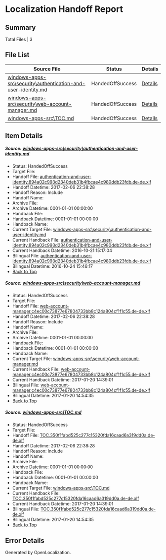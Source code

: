 # <a name='report-top'></a> Localization Handoff Report

## Summary
 Total Files | 3

## File List
 Source File | Status | Details 
 ----------- | ------ | ------- 
 [windows-apps-src\security\authentication-and-user-identity.md](https://cpubwin.visualstudio.com/windows-uwp/_git/windows-uwp/commit/19cc7292b5ece719c4286e62285163aecba74a6b?path=windows-apps-src%2Fsecurity%2Fauthentication-and-user-identity.md&_a=contents) | HandedOffSuccess | [Details](#a3d604a3a975e053ba94aa26385e377c642ff7264888)
 [windows-apps-src\security\web-account-manager.md](https://cpubwin.visualstudio.com/windows-uwp/_git/windows-uwp/commit/19cc7292b5ece719c4286e62285163aecba74a6b?path=windows-apps-src%2Fsecurity%2Fweb-account-manager.md&_a=contents) | HandedOffSuccess | [Details](#b3489e8d935767a10731a86e61d74a88779dbedc4969)
 [windows-apps-src\TOC.md](https://cpubwin.visualstudio.com/windows-uwp/_git/windows-uwp/commit/19cc7292b5ece719c4286e62285163aecba74a6b?path=windows-apps-src%2FTOC.md&_a=contents) | HandedOffSuccess | [Details](#b25d202a59bce3fc7845574ce29f0940fe312fc17805)

## Item Details
##### <a name='a3d604a3a975e053ba94aa26385e377c642ff7264888'></a> Source: [windows-apps-src\security\authentication-and-user-identity.md](https://cpubwin.visualstudio.com/windows-uwp/_git/windows-uwp/commit/19cc7292b5ece719c4286e62285163aecba74a6b?path=windows-apps-src%2Fsecurity%2Fauthentication-and-user-identity.md&_a=contents)
* Status: HandedOffSuccess
* Target File: 
* Handoff File: [authentication-and-user-identity.894a02c993d2340deb31b4fbcae4c980ddb23fdb.de-de.xlf](https://cpubwin.visualstudio.com/windows-uwp/_git/WDCLib.handoff/commit/6f957603af21a9e3d191a946bf0b23340967c1e3?path=ol-handoff%2Fcpubwin%2Fwindows-uwp.de-de%2Fmaster%2Fauthentication-and-user-identity.894a02c993d2340deb31b4fbcae4c980ddb23fdb.de-de.xlf&_a=contents)
* Handoff Datetime: 2017-02-06 22:38:28
* Handoff Reason: Include
* Handoff Name: 
* Archive File: 
* Archive Datetime: 0001-01-01 00:00:00
* Handback File: 
* Handback Datetime: 0001-01-01 00:00:00
* Handback Name: 
* Current Target File: [windows-apps-src\security\authentication-and-user-identity.md](https://cpubwin.visualstudio.com/windows-uwp/_git/windows-uwp.de-de/commit/c3cc6ddc6f3b2e0e594b3a771a3787b6567d88e5?path=windows-apps-src%2Fsecurity%2Fauthentication-and-user-identity.md&_a=contents)
* Current Handback File: [authentication-and-user-identity.894a02c993d2340deb31b4fbcae4c980ddb23fdb.de-de.xlf](https://cpubwin.visualstudio.com/windows-uwp/_git/WDCLib.handback/commit/af7251542093aa676fc710fa76cce8c29961cc27?path=ol-handback%2FMicrosoft%2Fwindows-apps.de-de%2Fmaster%2Fauthentication-and-user-identity.894a02c993d2340deb31b4fbcae4c980ddb23fdb.de-de.xlf&_a=contents)
* Current Handback Datetime: 2016-10-21 15:17:04
* Bilingual File: [authentication-and-user-identity.894a02c993d2340deb31b4fbcae4c980ddb23fdb.de-de.xlf](https://cpubwin.visualstudio.com/windows-uwp/_git/WDCLib.handback/commit/af7251542093aa676fc710fa76cce8c29961cc27?path=ol-handback%2FMicrosoft%2Fwindows-apps.de-de%2Fmaster%2Fauthentication-and-user-identity.894a02c993d2340deb31b4fbcae4c980ddb23fdb.de-de.xlf&_a=contents)
* Bilingual Datetime: 2016-10-24 15:46:17
* [Back to Top](#report-top)

##### <a name='b3489e8d935767a10731a86e61d74a88779dbedc4969'></a> Source: [windows-apps-src\security\web-account-manager.md](https://cpubwin.visualstudio.com/windows-uwp/_git/windows-uwp/commit/19cc7292b5ece719c4286e62285163aecba74a6b?path=windows-apps-src%2Fsecurity%2Fweb-account-manager.md&_a=contents)
* Status: HandedOffSuccess
* Target File: 
* Handoff File: [web-account-manager.c4ec00c73877e67804733bb8c124a804cf1f1c55.de-de.xlf](https://cpubwin.visualstudio.com/windows-uwp/_git/WDCLib.handoff/commit/6f957603af21a9e3d191a946bf0b23340967c1e3?path=ol-handoff%2Fcpubwin%2Fwindows-uwp.de-de%2Fmaster%2Fweb-account-manager.c4ec00c73877e67804733bb8c124a804cf1f1c55.de-de.xlf&_a=contents)
* Handoff Datetime: 2017-02-06 22:38:28
* Handoff Reason: Include
* Handoff Name: 
* Archive File: 
* Archive Datetime: 0001-01-01 00:00:00
* Handback File: 
* Handback Datetime: 0001-01-01 00:00:00
* Handback Name: 
* Current Target File: [windows-apps-src\security\web-account-manager.md](https://cpubwin.visualstudio.com/windows-uwp/_git/windows-uwp.de-de/commit/fa97ae298d7c03fc41e5bf855e213b212bb5a193?path=windows-apps-src%2Fsecurity%2Fweb-account-manager.md&_a=contents)
* Current Handback File: [web-account-manager.c4ec00c73877e67804733bb8c124a804cf1f1c55.de-de.xlf](https://cpubwin.visualstudio.com/windows-uwp/_git/WDCLib.handback/commit/02cb08b8b9c1c148df566a61d6db6f3712556587?path=ol-handback%2Fcpubwin%2Fwindows-uwp.de-de%2Fmaster%2Fweb-account-manager.c4ec00c73877e67804733bb8c124a804cf1f1c55.de-de.xlf&_a=contents)
* Current Handback Datetime: 2017-01-20 14:39:01
* Bilingual File: [web-account-manager.c4ec00c73877e67804733bb8c124a804cf1f1c55.de-de.xlf](https://cpubwin.visualstudio.com/windows-uwp/_git/WDCLib.handback/commit/02cb08b8b9c1c148df566a61d6db6f3712556587?path=ol-handback%2Fcpubwin%2Fwindows-uwp.de-de%2Fmaster%2Fweb-account-manager.c4ec00c73877e67804733bb8c124a804cf1f1c55.de-de.xlf&_a=contents)
* Bilingual Datetime: 2017-01-20 14:54:35
* [Back to Top](#report-top)

##### <a name='b25d202a59bce3fc7845574ce29f0940fe312fc17805'></a> Source: [windows-apps-src\TOC.md](https://cpubwin.visualstudio.com/windows-uwp/_git/windows-uwp/commit/19cc7292b5ece719c4286e62285163aecba74a6b?path=windows-apps-src%2FTOC.md&_a=contents)
* Status: HandedOffSuccess
* Target File: 
* Handoff File: [TOC.350f1fabd525c277c15320fda16caad6a319dd0a.de-de.xlf](https://cpubwin.visualstudio.com/windows-uwp/_git/WDCLib.handoff/commit/6f957603af21a9e3d191a946bf0b23340967c1e3?path=ol-handoff%2Fcpubwin%2Fwindows-uwp.de-de%2Fmaster%2FTOC.350f1fabd525c277c15320fda16caad6a319dd0a.de-de.xlf&_a=contents)
* Handoff Datetime: 2017-02-06 22:38:28
* Handoff Reason: Include
* Handoff Name: 
* Archive File: 
* Archive Datetime: 0001-01-01 00:00:00
* Handback File: 
* Handback Datetime: 0001-01-01 00:00:00
* Handback Name: 
* Current Target File: [windows-apps-src\TOC.md](https://cpubwin.visualstudio.com/windows-uwp/_git/windows-uwp.de-de/commit/fa97ae298d7c03fc41e5bf855e213b212bb5a193?path=windows-apps-src%2FTOC.md&_a=contents)
* Current Handback File: [TOC.350f1fabd525c277c15320fda16caad6a319dd0a.de-de.xlf](https://cpubwin.visualstudio.com/windows-uwp/_git/WDCLib.handback/commit/02cb08b8b9c1c148df566a61d6db6f3712556587?path=ol-handback%2Fcpubwin%2Fwindows-uwp.de-de%2Fmaster%2FTOC.350f1fabd525c277c15320fda16caad6a319dd0a.de-de.xlf&_a=contents)
* Current Handback Datetime: 2017-01-20 14:39:01
* Bilingual File: [TOC.350f1fabd525c277c15320fda16caad6a319dd0a.de-de.xlf](https://cpubwin.visualstudio.com/windows-uwp/_git/WDCLib.handback/commit/02cb08b8b9c1c148df566a61d6db6f3712556587?path=ol-handback%2Fcpubwin%2Fwindows-uwp.de-de%2Fmaster%2FTOC.350f1fabd525c277c15320fda16caad6a319dd0a.de-de.xlf&_a=contents)
* Bilingual Datetime: 2017-01-20 14:54:35
* [Back to Top](#report-top)


## Error Details

Generated by OpenLocalization.
